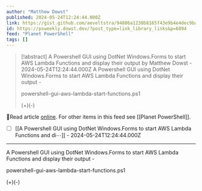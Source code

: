 ```yaml
---
author: "Matthew Dowst"
published: 2024-05-24T12:24:44.000Z
link: https://gist.github.com/aeveltstra/94806a1230b8165f43e9b4e4dec9bacc
id: https://psweekly.dowst.dev/?post_type=link_library_links&p=6894
feed: "Planet PowerShell"
tags: []
---
```

> [!abstract] A Powershell GUI using DotNet Windows.Forms to start AWS Lambda Functions and display their output by Matthew Dowst - 2024-05-24T12:24:44.000Z
> A Powershell GUI using DotNet Windows.Forms to start AWS Lambda Functions and display their output -
> 
> powershell-gui-aws-lambda-start-functions.ps1
> 
> (+)(-)

🔗Read article [online](https://gist.github.com/aeveltstra/94806a1230b8165f43e9b4e4dec9bacc). For other items in this feed see [[Planet PowerShell]].

- [ ] [[A Powershell GUI using DotNet Windows․Forms to start AWS Lambda Functions and di⋯]] - 2024-05-24T12:24:44.000Z
- - -
A Powershell GUI using DotNet Windows.Forms to start AWS Lambda Functions and display their output -

powershell-gui-aws-lambda-start-functions.ps1

(+)(-)
